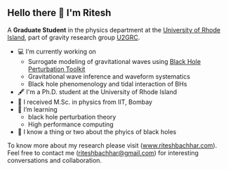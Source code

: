 ## Hello there 👋 I'm Ritesh

A **Graduate Student** in the physics department at the [University of Rhode Island](https://web.uri.edu/physics/), part of gravity research group [U2GRC](https://web.uri.edu/gravity/).

- :computer: I’m currently working on
  - Surrogate modeling of gravitational waves using [Black Hole Perturbation Toolkit](http://bhptoolkit.org)
  - Gravitational wave inference and waveform systematics
  - Black hole phenomenology and tidal interaction of BHs
- :fountain_pen: I'm a Ph.D. student at the University of Rhode Island
- :pushpin: I received M.Sc. in physics from IIT, Bombay
- :memo: I’m learning
  -  black hole perturbation theory
  -  High performance computing
- 💬 I know a thing or two about the phyics of black holes

To know more about my research please visit (www.riteshbachhar.com). Feel free to contact me (riteshbachhar@gmail.com) for interesting conversations and collaboration.

